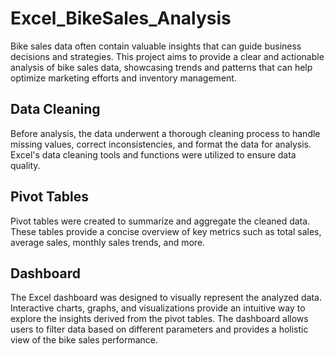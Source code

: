 # Excel_BikeSales_Analysis
Bike sales data often contain valuable insights that can guide business decisions and strategies. This project aims to provide a clear and actionable analysis of bike sales data, showcasing trends and patterns that can help optimize marketing efforts and inventory management.

## Data Cleaning
Before analysis, the data underwent a thorough cleaning process to handle missing values, correct inconsistencies, and format the data for analysis. Excel's data cleaning tools and functions were utilized to ensure data quality.

## Pivot Tables
Pivot tables were created to summarize and aggregate the cleaned data. These tables provide a concise overview of key metrics such as total sales, average sales, monthly sales trends, and more.

## Dashboard
The Excel dashboard was designed to visually represent the analyzed data. Interactive charts, graphs, and visualizations provide an intuitive way to explore the insights derived from the pivot tables. The dashboard allows users to filter data based on different parameters and provides a holistic view of the bike sales performance.
